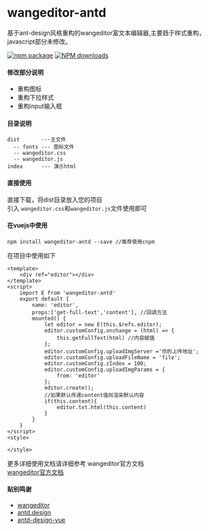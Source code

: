 # wangeditor-antd
基于ant-design风格重构的wangeditor富文本编辑器,主要趋于样式重构，javascript部分未修改。  

[![npm package](https://img.shields.io/npm/v/wangeditor-antd.svg?style=flat-square)](https://www.npmjs.com/package/wangeditor-antd) 
[![NPM downloads](http://img.shields.io/npm/dm/wangeditor-antd.svg?style=flat-square)](https://www.npmjs.com/package/wangeditor-antd)

#### 修改部分说明  
* 重构图标
* 重构下拉样式 
* 重构input输入框

#### 目录说明  
```
dist       ---主文件  
  -- fonts --- 图标文件 
  -- wangeditor.css
  -- wangeditor.js 
index      --- 演示html  
```  
#### 直接使用   
直接下载，将dist目录放入您的项目  
引入 `wangeditor.css`和`wangeditor.js`文件使用即可

#### 在vuejs中使用  
```
npm install wangeditor-antd --save //推荐使用cnpm
```
在项目中使用如下  
```vue
<template>
    <div ref="editor"></div>
</template>
<script>
    import E from 'wangeditor-antd'
    export default {
        name: 'editor',
        props:['get-full-text','content'], //回调方法
        mounted() {
            let editor = new E(this.$refs.editor);
            editor.customConfig.onchange = (html) => {
                this.getFullText(html) //内容赋值
            };
            editor.customConfig.uploadImgServer ='你的上传地址';
            editor.customConfig.uploadFileName = 'file';
            editor.customConfig.zIndex = 100;
            editor.customConfig.uploadImgParams = {
                from: 'editor'
            };
            editor.create();
            //如果默认传递content值则渲染默认内容
            if(this.content){
                editor.txt.html(this.content)
            }
        }
    }
</script>
<style>

</style>
```
更多详细使用文档请详细参考 wangeditor官方文档  
<a href="https://www.kancloud.cn/wangfupeng/wangeditor3/332599" target="_blan">wangeditor官方文档</a>
#### 贴别鸣谢  
* <a href="http://www.wangeditor.com/" target="_blan">wangeditor</a>
* <a href="https://ant.design" target="_blan">antd.design</a>  
* <a href="https://antdv.com" target="_blan">antd-design-vue</a> 

